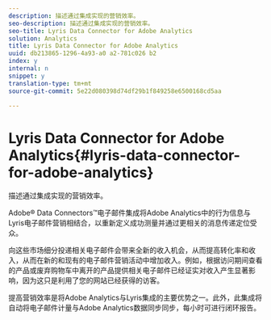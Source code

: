 ```yaml
---
description: 描述通过集成实现的营销效率。
seo-description: 描述通过集成实现的营销效率。
seo-title: Lyris Data Connector for Adobe Analytics
solution: Analytics
title: Lyris Data Connector for Adobe Analytics
uuid: db213865-1296-4a93-a0 a2-781c026 b2
index: y
internal: n
snippet: y
translation-type: tm+mt
source-git-commit: 5e22d080398d74df29b1f849258e6500168cd5aa

---
```



# Lyris Data Connector for Adobe Analytics{#lyris-data-connector-for-adobe-analytics}

描述通过集成实现的营销效率。

Adobe® Data Connectors™电子邮件集成将Adobe Analytics中的行为信息与Lyris电子邮件营销相结合，以重新定义成功测量并通过更相关的消息传递定位受众。

向这些市场细分投递相关电子邮件会带来全新的收入机会，从而提高转化率和收入，从而在新的和现有的电子邮件营销活动中增加收入。例如，根据访问期间查看的产品或废弃购物车中离开的产品提供相关电子邮件已经证实对收入产生显著影响，因为这只是利用了您的网站已经获得的访客。

提高营销效率是将Adobe Analytics与Lyris集成的主要优势之一。此外，此集成将自动将电子邮件计量与Adobe Analytics数据同步同步，每小时可进行闭环报告。
